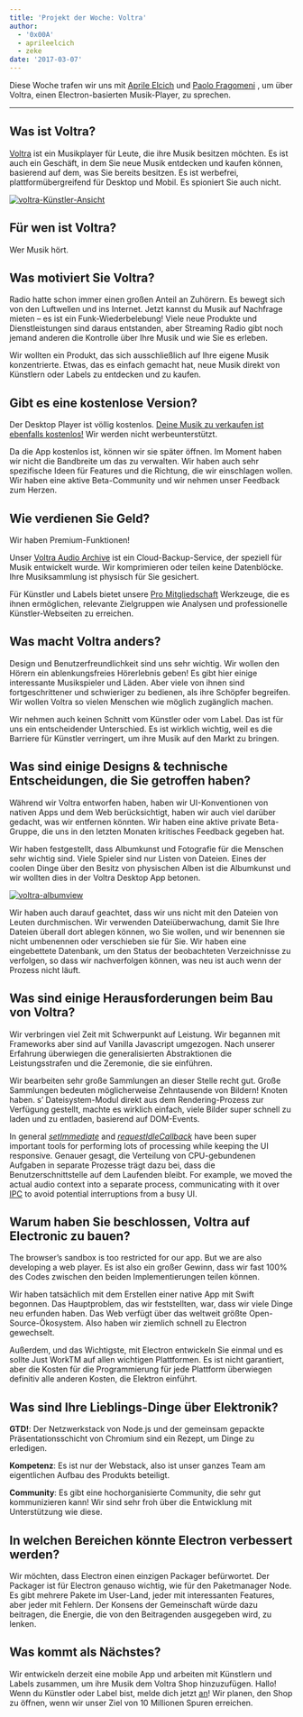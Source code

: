 ```yaml
---
title: 'Projekt der Woche: Voltra'
author:
  - '0x00A'
  - aprileelcich
  - zeke
date: '2017-03-07'
---
```


Diese Woche trafen wir uns mit [Aprile Elcich](https://twitter.com/aprileelcich) und [Paolo Fragomeni](https://twitter.com/0x00A) , um über Voltra, einen Electron-basierten Musik-Player, zu sprechen.

---

## Was ist Voltra?

[Voltra](https://voltra.co/) ist ein Musikplayer für Leute, die ihre Musik besitzen möchten. Es ist auch ein Geschäft, in dem Sie neue Musik entdecken und kaufen können, basierend auf dem, was Sie bereits besitzen. Es ist werbefrei, plattformübergreifend für Desktop und Mobil. Es spioniert Sie auch nicht.

[![voltra-Künstler-Ansicht](https://cloud.githubusercontent.com/assets/2289/23670061/4db0323c-031b-11e7-81fd-128e714e911c.jpg)](https://voltra.co/)

## Für wen ist Voltra?

Wer Musik hört.

## Was motiviert Sie Voltra?

Radio hatte schon immer einen großen Anteil an Zuhörern. Es bewegt sich von den Luftwellen und ins Internet. Jetzt kannst du Musik auf Nachfrage mieten – es ist ein Funk-Wiederbelebung! Viele neue Produkte und Dienstleistungen sind daraus entstanden, aber Streaming Radio gibt noch jemand anderen die Kontrolle über Ihre Musik und wie Sie es erleben.

Wir wollten ein Produkt, das sich ausschließlich auf Ihre eigene Musik konzentrierte. Etwas, das es einfach gemacht hat, neue Musik direkt von Künstlern oder Labels zu entdecken und zu kaufen.

## Gibt es eine kostenlose Version?

Der Desktop Player ist völlig kostenlos. [Deine Musik zu verkaufen ist ebenfalls kostenlos!](https://voltra.co/artists) Wir werden nicht werbeunterstützt.

Da die App kostenlos ist, können wir sie später öffnen. Im Moment haben wir nicht die Bandbreite um das zu verwalten. Wir haben auch sehr spezifische Ideen für Features und die Richtung, die wir einschlagen wollen. Wir haben eine aktive Beta-Community und wir nehmen unser Feedback zum Herzen.

## Wie verdienen Sie Geld?

Wir haben Premium-Funktionen!

Unser [Voltra Audio Archive](https://voltra.co/premium/) ist ein Cloud-Backup-Service, der speziell für Musik entwickelt wurde. Wir komprimieren oder teilen keine Datenblöcke. Ihre Musiksammlung ist physisch für Sie gesichert.

Für Künstler und Labels bietet unsere [Pro Mitgliedschaft](https://voltra.co/artists/pro) Werkzeuge, die es ihnen ermöglichen, relevante Zielgruppen wie Analysen und professionelle Künstler-Webseiten zu erreichen.

## Was macht Voltra anders?

Design und Benutzerfreundlichkeit sind uns sehr wichtig. Wir wollen den Hörern ein ablenkungsfreies Hörerlebnis geben! Es gibt hier einige interessante Musikspieler und Läden. Aber viele von ihnen sind fortgeschrittener und schwieriger zu bedienen, als ihre Schöpfer begreifen. Wir wollen Voltra so vielen Menschen wie möglich zugänglich machen.

Wir nehmen auch keinen Schnitt vom Künstler oder vom Label. Das ist für uns ein entscheidender Unterschied. Es ist wirklich wichtig, weil es die Barriere für Künstler verringert, um ihre Musik auf den Markt zu bringen.

## Was sind einige Designs & technische Entscheidungen, die Sie getroffen haben?

Während wir Voltra entworfen haben, haben wir UI-Konventionen von nativen Apps und dem Web berücksichtigt, haben wir auch viel darüber gedacht, was wir entfernen könnten. Wir haben eine aktive private Beta-Gruppe, die uns in den letzten Monaten kritisches Feedback gegeben hat.

Wir haben festgestellt, dass Albumkunst und Fotografie für die Menschen sehr wichtig sind. Viele Spieler sind nur Listen von Dateien. Eines der coolen Dinge über den Besitz von physischen Alben ist die Albumkunst und wir wollten dies in der Voltra Desktop App betonen.

[![voltra-albumview](https://cloud.githubusercontent.com/assets/2289/23670056/4b0c18d4-031b-11e7-89e1-539e927a380d.jpg)](https://voltra.co/)

Wir haben auch darauf geachtet, dass wir uns nicht mit den Dateien von Leuten durchmischen. Wir verwenden Dateiüberwachung, damit Sie Ihre Dateien überall dort ablegen können, wo Sie wollen, und wir benennen sie nicht umbenennen oder verschieben sie für Sie. Wir haben eine eingebettete Datenbank, um den Status der beobachteten Verzeichnisse zu verfolgen, so dass wir nachverfolgen können, was neu ist auch wenn der Prozess nicht läuft.

## Was sind einige Herausforderungen beim Bau von Voltra?

Wir verbringen viel Zeit mit Schwerpunkt auf Leistung. Wir begannen mit Frameworks aber sind auf Vanilla Javascript umgezogen. Nach unserer Erfahrung überwiegen die generalisierten Abstraktionen die Leistungsstrafen und die Zeremonie, die sie einführen.

Wir bearbeiten sehr große Sammlungen an dieser Stelle recht gut. Große Sammlungen bedeuten möglicherweise Zehntausende von Bildern! Knoten haben. s’ Dateisystem-Modul direkt aus dem Rendering-Prozess zur Verfügung gestellt, machte es wirklich einfach, viele Bilder super schnell zu laden und zu entladen, basierend auf DOM-Events.

In general *[setImmediate][]* and *[requestIdleCallback][]* have been super important tools for performing lots of processing while keeping the UI responsive. Genauer gesagt, die Verteilung von CPU-gebundenen Aufgaben in separate Prozesse trägt dazu bei, dass die Benutzerschnittstelle auf dem Laufenden bleibt. For example, we moved the actual audio context into a separate process, communicating with it over [IPC][] to avoid potential interruptions from a busy UI.

## Warum haben Sie beschlossen, Voltra auf Electronic zu bauen?

The browser’s sandbox is too restricted for our app. But we are also developing a web player. Es ist also ein großer Gewinn, dass wir fast 100% des Codes zwischen den beiden Implementierungen teilen können.

Wir haben tatsächlich mit dem Erstellen einer native App mit Swift begonnen. Das Hauptproblem, das wir feststellten, war, dass wir viele Dinge neu erfunden haben. Das Web verfügt über das weltweit größte Open-Source-Ökosystem. Also haben wir ziemlich schnell zu Electron gewechselt.

Außerdem, und das Wichtigste, mit Electron entwickeln Sie einmal und es sollte Just WorkTM auf allen wichtigen Plattformen. Es ist nicht garantiert, aber die Kosten für die Programmierung für jede Plattform überwiegen definitiv alle anderen Kosten, die Elektron einführt.

## Was sind Ihre Lieblings-Dinge über Elektronik?

**GTD!**: Der Netzwerkstack von Node.js und der gemeinsam gepackte Präsentationsschicht von Chromium sind ein Rezept, um Dinge zu erledigen.

**Kompetenz**: Es ist nur der Webstack, also ist unser ganzes Team am eigentlichen Aufbau des Produkts beteiligt.

**Community**: Es gibt eine hochorganisierte Community, die sehr gut kommunizieren kann! Wir sind sehr froh über die Entwicklung mit Unterstützung wie diese.

## In welchen Bereichen könnte Electron verbessert werden?

Wir möchten, dass Electron einen einzigen Packager befürwortet. Der Packager ist für Electron genauso wichtig, wie für den Paketmanager Node. Es gibt mehrere Pakete im User-Land, jeder mit interessanten Features, aber jeder mit Fehlern. Der Konsens der Gemeinschaft würde dazu beitragen, die Energie, die von den Beitragenden ausgegeben wird, zu lenken.

## Was kommt als Nächstes?

Wir entwickeln derzeit eine mobile App und arbeiten mit Künstlern und Labels zusammen, um ihre Musik dem Voltra Shop hinzuzufügen. Hallo! Wenn du Künstler oder Label bist, melde dich jetzt [an](https://admin.voltra.co/signup)! Wir planen, den Shop zu öffnen, wenn wir unser Ziel von 10 Millionen Spuren erreichen.

[setImmediate]: https://developer.mozilla.org/en-US/docs/Web/API/Window/setImmediate
[requestIdleCallback]: https://developer.mozilla.org/en-US/docs/Web/API/Window/requestIdleCallback
[IPC]: https://electronjs.org/docs/glossary/#ipc


